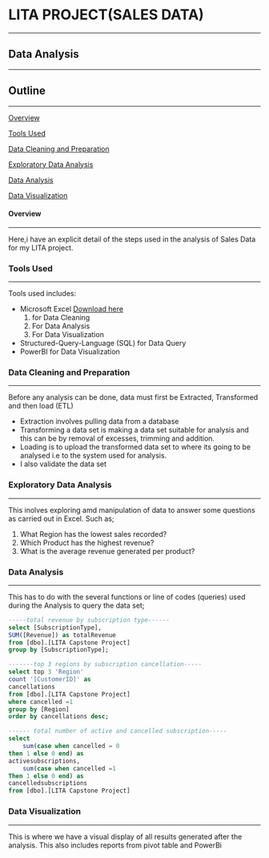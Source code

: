 # LITA PROJECT(SALES DATA)
---
## Data Analysis
---
## Outline
---
[Overview](#overview)

[Tools Used](#tools-used)

[Data Cleaning and Preparation](#data-cleaning-and-preparation)

[Exploratory Data Analysis](#exploratory-data-analysis)

[Data Analysis](#data-analysis)

[Data Visualization](#data-analysis)

#### Overview
---
Here,i have an explicit detail of the steps used in the analysis of Sales Data for my LITA project.

### Tools Used
---
Tools used includes:
- Microsoft Excel [Download here](https://www.microsoft.com)
  1. for Data Cleaning
  2. For Data Analysis
  3. For Data Visualization
- Structured-Query-Language (SQL) for Data Query
- PowerBI for Data Visualization

### Data Cleaning and Preparation
---
Before any analysis can be done, data must first be Extracted, Transformed and then load (ETL)
- Extraction involves pulling data from a database
- Transforming a data set is making a data set suitable for analysis and this can be by removal of excesses, trimming and addition.
- Loading is to upload the transformed data set to where its going to be analysed i.e to the system used for analysis.
- I also validate the data set
  
### Exploratory Data Analysis
---
This inolves exploring amd manipulation of data to answer some questions as carried out in Excel. Such as;
 1. What Region has the lowest sales recorded?
 2. Which Product has the highest revenue?
 3. What is the average revenue generated per product?

### Data Analysis
---
This has to do with the several functions or line of codes (queries) used during the Analysis to query the data set;

```SQL
-----total revenue by subscription type------
select [SubscriptionType],
SUM([Revenue]) as totalRevenue
from [dbo].[LITA Capstone Project]
group by [SubscriptionType];

-------top 3 regions by subscription cancellation-----
select top 3 'Region'
count '[CustomerID]' as
cancellations
from [dbo].[LITA Capstone Project]
where cancelled =1
group by [Region]
order by cancellations desc;

------ total number of active and cancelled subscription-----
select
	sum(case when cancelled = 0
then 1 else 0 end) as
activesubscriptions,
	sum(case when cancelled =1
Then 1 else 0 end) as
cancelledsubscriptions
from [dbo].[LITA Capstone Project]
```

### Data Visualization
---
This is where we have a visual display of all results generated after the analysis.
This also includes reports from pivot table and PowerBi
